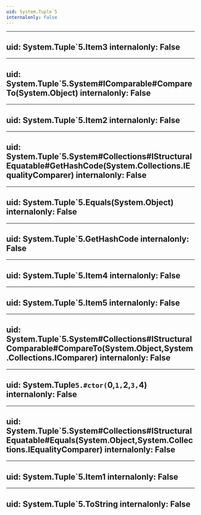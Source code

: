 ```yaml
---
uid: System.Tuple`5
internalonly: False
---
```


---
uid: System.Tuple`5.Item3
internalonly: False
---

---
uid: System.Tuple`5.System#IComparable#CompareTo(System.Object)
internalonly: False
---

---
uid: System.Tuple`5.Item2
internalonly: False
---

---
uid: System.Tuple`5.System#Collections#IStructuralEquatable#GetHashCode(System.Collections.IEqualityComparer)
internalonly: False
---

---
uid: System.Tuple`5.Equals(System.Object)
internalonly: False
---

---
uid: System.Tuple`5.GetHashCode
internalonly: False
---

---
uid: System.Tuple`5.Item4
internalonly: False
---

---
uid: System.Tuple`5.Item5
internalonly: False
---

---
uid: System.Tuple`5.System#Collections#IStructuralComparable#CompareTo(System.Object,System.Collections.IComparer)
internalonly: False
---

---
uid: System.Tuple`5.#ctor(`0,`1,`2,`3,`4)
internalonly: False
---

---
uid: System.Tuple`5.System#Collections#IStructuralEquatable#Equals(System.Object,System.Collections.IEqualityComparer)
internalonly: False
---

---
uid: System.Tuple`5.Item1
internalonly: False
---

---
uid: System.Tuple`5.ToString
internalonly: False
---
